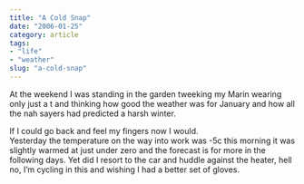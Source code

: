```yaml
---
title: "A Cold Snap"
date: "2006-01-25"
category: article
tags:
- "life"
- "weather"
slug: "a-cold-snap"
---
```


At the weekend I was standing in the garden tweeking my Marin wearing only just a t and thinking how good the weather was for January and how all the nah sayers had predicted a harsh winter.
  
If I could go back and feel my fingers now I would.  
Yesterday the temperature on the way into work was -5c this morning it was slightly warmed at just under zero and the forecast is for more in the following days. Yet did I resort to the car and huddle against the heater, hell no, I’m cycling in this and wishing I had a better set of gloves.
